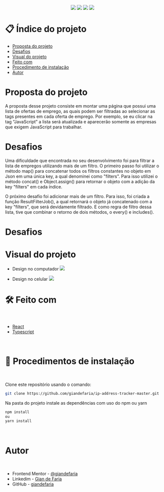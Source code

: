 <p align="center">
  <image
  src="https://img.shields.io/github/languages/count/giandefaria/ip-address-tracker-master"
  />
  <image
  src="https://img.shields.io/github/languages/top/giandefaria/ip-address-tracker-master"
  />
  <image
  src="https://img.shields.io/github/last-commit/giandefaria/ip-address-tracker-master"
  />
  <image
  src="https://img.shields.io/github/watchers/giandefaria/ip-address-tracker-master"
  />
</p>

# 📋 Índice do projeto


- [Proposta do projeto](#id01)
- [Desafios](#id02)
- [Visual do projeto](#id04)
- [Feito com](#id05)
- [Procedimento de instalação](#id06)
- [Autor](#id07)

# Proposta do projeto <a name="id01"></a>

A proposta desse projeto consiste em montar uma página que possui uma lista de ofertas de emprego, as quais podem ser filtradas ao selecionar as tags presentes em cada oferta de emprego. Por exemplo, se eu clicar na tag “JavaScript” a lista será atualizada e aparecerão somente as empresas que exigem JavaScript para trabalhar.



# Desafios <a name="id02"> </a>

Uma dificuldade que encontrada no seu desenvolvimento foi para filtrar a lista de empregos utilizando mais de um filtro. O primeiro passo foi utilizar o método map() para concatenar todos os filtros constantes no objeto em Json em uma única key, a qual denominei como "filters". Para isso utilizei o método concat() e Object.assign() para retornar o objeto com a adição da key "filters" em cada índice.

O próximo desafio foi adicionar mais de um filtro. Para isso, foi criada a função ResultFilterJob(), a qual retornará o objeto já concatenado com a key "filters", que será devidamente filtrado. E como regra de filtro dessa lista, tive que combinar o retorno de dois métodos, o every() e includes().

# Desafios <a name="id03"> </a>


# Visual do projeto <a name="id04"></a>

<p align="center">

* Design no computador
<image
src="./src/assets/design/desktop-design.jpg"
/>

</p>

<p align="center">

* Design no celular
<image
src="./src/assets/design/mobile-design.jpg"
/>
</p>

# 🛠 Feito com <a name="id05"></a>

<br />

- [React](https://reactjs.org/)
- [Typescript](https://www.typescriptlang.org/)


<br />

# 📝 Procedimentos de instalação <a name="id06"></a>

<br />

Clone este repositório usando o comando:

```bash
git clone https://github.com/giandefaria/ip-address-tracker-master.git
```

Na pasta do projeto instale as dependências com uso do npm ou yarn

```bash
npm install
ou
yarn install
```

<br />

# Autor <a name="id07"></a>

<br />

- Frontend Mentor - [@giandefaria](https://www.frontendmentor.io/profile/giandefaria)
- Linkedim - [Gian de Faria](www.linkedin.com/in/gianfaria)
- GitHub - [giandefaria](https://github.com/giandefaria)

